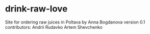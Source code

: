 # drink-raw-love
Site for ordering raw juices in Poltava by Anna Bogdanova
version 0.1
contributors:
Andrii Rudavko
Artem Shevchenko

